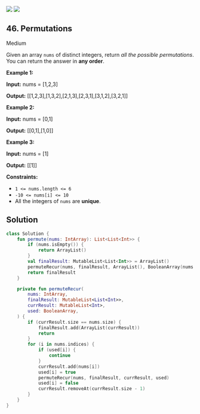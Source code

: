[![](https://img.shields.io/github/stars/LeetCode-Top-Interview-150/LeetCode-Top-Interview-150?label=Stars&style=flat-square)](https://github.com/LeetCode-Top-Interview-150/LeetCode-Top-Interview-150)
[![](https://img.shields.io/github/forks/LeetCode-Top-Interview-150/LeetCode-Top-Interview-150?label=Fork%20me%20on%20GitHub%20&style=flat-square)](https://github.com/LeetCode-Top-Interview-150/LeetCode-Top-Interview-150/fork)

## 46\. Permutations

Medium

Given an array `nums` of distinct integers, return _all the possible permutations_. You can return the answer in **any order**.

**Example 1:**

**Input:** nums = [1,2,3]

**Output:** [[1,2,3],[1,3,2],[2,1,3],[2,3,1],[3,1,2],[3,2,1]]

**Example 2:**

**Input:** nums = [0,1]

**Output:** [[0,1],[1,0]]

**Example 3:**

**Input:** nums = [1]

**Output:** [[1]]

**Constraints:**

*   `1 <= nums.length <= 6`
*   `-10 <= nums[i] <= 10`
*   All the integers of `nums` are **unique**.

## Solution

```kotlin
class Solution {
    fun permute(nums: IntArray): List<List<Int>> {
        if (nums.isEmpty()) {
            return ArrayList()
        }
        val finalResult: MutableList<List<Int>> = ArrayList()
        permuteRecur(nums, finalResult, ArrayList(), BooleanArray(nums.size))
        return finalResult
    }

    private fun permuteRecur(
        nums: IntArray,
        finalResult: MutableList<List<Int>>,
        currResult: MutableList<Int>,
        used: BooleanArray,
    ) {
        if (currResult.size == nums.size) {
            finalResult.add(ArrayList(currResult))
            return
        }
        for (i in nums.indices) {
            if (used[i]) {
                continue
            }
            currResult.add(nums[i])
            used[i] = true
            permuteRecur(nums, finalResult, currResult, used)
            used[i] = false
            currResult.removeAt(currResult.size - 1)
        }
    }
}
```
